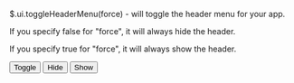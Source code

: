 $.ui.toggleHeaderMenu(force) - will toggle the header menu for your app.

If you specify false for "force", it will always hide the header.

If you specify true for "force", it will always show the header.


<input type="button" onclick="$.ui.toggleHeaderMenu()" value="Toggle"> <input type="button" onclick="$.ui.toggleHeaderMenu(false)" value="Hide"> <input type="button" onclick="$.ui.toggleHeaderMenu(true)" value="Show">